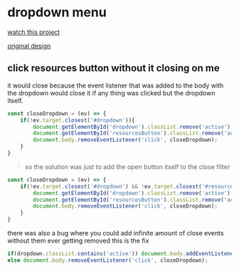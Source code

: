 # dropdown menu 

[watch this project](https://brtkev.github.io/JsMin/menu-dropdown/)

[original design](https://www.uidesigndaily.com/posts/sketch-menu-dropdown-dark-theme-day-1437)


## click resources button without it closing on me

it would close because the event listener that was added to the body with the dropdown would close it if 
any thing was clicked but the dropdown itself.
```javascript
const closeDropdown = (ev) => {
    if(!ev.target.closest('#dropdown')){
        document.getElementById('dropdown').classList.remove('active');
        document.getElementById('resourcesButton').classList.remove('active');
        document.body.removeEventListener('click', closeDropdown);
    }
}
```

> so the solution was just to add the open button itself to the close filter
```javascript
const closeDropdown = (ev) => {
    if(!ev.target.closest('#dropdown') && !ev.target.closest('#resourcesButton')){
        document.getElementById('dropdown').classList.remove('active');
        document.getElementById('resourcesButton').classList.remove('active');
        document.body.removeEventListener('click', closeDropdown);
    }
}
```

there was also a bug where you could add infinite amount of close events without them ever getting removed 
this is the fix

```javascript
if(dropdown.classList.contains('active')) document.body.addEventListener('click', closeDropdown );
else document.body.removeEventListener('click', closeDropdown);
```